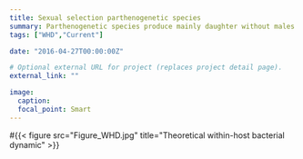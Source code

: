 ```yaml
---
title: Sexual selection parthenogenetic species
summary: Parthenogenetic species produce mainly daughter without males. We study the selection during the rare event of sexual reproduction.
tags: ["WHD","Current"]

date: "2016-04-27T00:00:00Z"

# Optional external URL for project (replaces project detail page).
external_link: ""

image:
  caption:
  focal_point: Smart
---
```


#{{< figure src="Figure_WHD.jpg" title="Theoretical within-host bacterial dynamic" >}}


